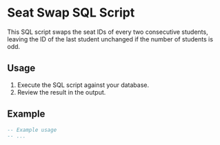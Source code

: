 # Seat Swap SQL Script

This SQL script swaps the seat IDs of every two consecutive students, leaving the ID of the last student unchanged if the number of students is odd.

## Usage

1. Execute the SQL script against your database.
2. Review the result in the output.

## Example

```sql
-- Example usage
-- ...
